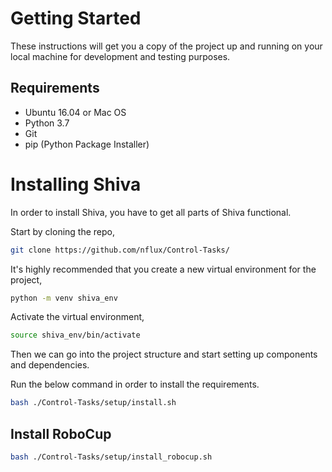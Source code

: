 # Getting Started

These instructions will get you a copy of the project up and running on your local machine for development and testing purposes.

## Requirements
* Ubuntu 16.04 or Mac OS
* Python 3.7
* Git
* pip (Python Package Installer)

# Installing Shiva

In order to install Shiva, you have to get all parts of Shiva functional. 

Start by cloning the repo,

```bash
git clone https://github.com/nflux/Control-Tasks/
```

It's highly recommended that you create a new virtual environment for the project,

```bash
python -m venv shiva_env
```

Activate the virtual environment,

```bash
source shiva_env/bin/activate
```

Then we can go into the project structure and start setting up components and dependencies. 

Run the below command in order to install the requirements.
```bash
bash ./Control-Tasks/setup/install.sh
```

## Install RoboCup

```bash
bash ./Control-Tasks/setup/install_robocup.sh
```
